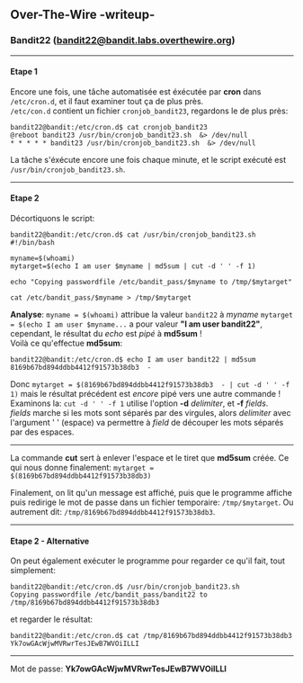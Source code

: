 ## Over-The-Wire -writeup-
### Bandit22 (bandit22@bandit.labs.overthewire.org)

---
#### Etape 1

Encore une fois, une tâche automatisée est éxécutée par **cron** dans `/etc/cron.d`, et il faut examiner tout ça de plus près.  
`/etc/con.d` contient un fichier `cronjob_bandit23`, regardons le de plus près:

```console
bandit22@bandit:/etc/cron.d$ cat cronjob_bandit23 
@reboot bandit23 /usr/bin/cronjob_bandit23.sh  &> /dev/null
* * * * * bandit23 /usr/bin/cronjob_bandit23.sh  &> /dev/null
```

La tâche s'éxécute encore une fois chaque minute, et le script exécuté est `/usr/bin/cronjob_bandit23.sh`.

---
#### Etape 2

Décortiquons le script:

```console
bandit22@bandit:/etc/cron.d$ cat /usr/bin/cronjob_bandit23.sh 
#!/bin/bash

myname=$(whoami)
mytarget=$(echo I am user $myname | md5sum | cut -d ' ' -f 1)

echo "Copying passwordfile /etc/bandit_pass/$myname to /tmp/$mytarget"

cat /etc/bandit_pass/$myname > /tmp/$mytarget
```

**Analyse**:
`myname = $(whoami)` attribue la valeur `bandit22` à *myname*
`mytarget = $(echo I am user $myname...` a pour valeur **"I am user bandit22"**, cependant, le résultat du *echo* est *pipé* à **md5sum** !  
Voilà ce qu'effectue **md5sum**:

```console
bandit22@bandit:/etc/cron.d$ echo I am user bandit22 | md5sum
8169b67bd894ddbb4412f91573b38db3  -
```

Donc `mytarget = $(8169b67bd894ddbb4412f91573b38db3  - | cut -d ' ' -f 1)` mais le résultat précédent est *encore* pipé vers une autre commande !  
Examinons la:
`cut -d ' ' -f 1` utilise l'option **-d** *delimiter*, et **-f** *fields*.  
*fields* marche si les mots sont séparés par des virgules, alors *delimiter* avec l'argument ' ' (espace) va permettre à *field* de découper les mots séparés par des espaces.

---
La commande **cut** sert à enlever l'espace et le tiret que **md5sum** créée. Ce qui nous donne finalement:
`mytarget = $(8169b67bd894ddbb4412f91573b38db3)`

Finalement, on lit qu'un message est affiché, puis que le programme affiche puis redirige le mot de passe dans un fichier temporaire:
`/tmp/$mytarget`. Ou autrement dit: `/tmp/8169b67bd894ddbb4412f91573b38db3`.

---
#### Etape 2 - Alternative

On peut également exécuter le programme pour regarder ce qu'il fait, tout simplement:

```console
bandit22@bandit:/etc/cron.d$ /usr/bin/cronjob_bandit23.sh 
Copying passwordfile /etc/bandit_pass/bandit22 to /tmp/8169b67bd894ddbb4412f91573b38db3
```

et regarder le résultat:

```console
bandit22@bandit:/etc/cron.d$ cat /tmp/8169b67bd894ddbb4412f91573b38db3
Yk7owGAcWjwMVRwrTesJEwB7WVOiILLI
```

---
Mot de passe: **Yk7owGAcWjwMVRwrTesJEwB7WVOiILLI**
